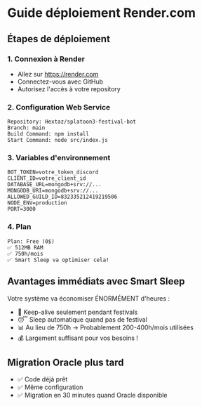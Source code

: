 # Guide déploiement Render.com

## Étapes de déploiement

### 1. Connexion à Render
- Allez sur https://render.com
- Connectez-vous avec GitHub
- Autorisez l'accès à votre repository

### 2. Configuration Web Service
```
Repository: Hextaz/splatoon3-festival-bot
Branch: main
Build Command: npm install
Start Command: node src/index.js
```

### 3. Variables d'environnement
```
BOT_TOKEN=votre_token_discord
CLIENT_ID=votre_client_id  
DATABASE_URL=mongodb+srv://...
MONGODB_URI=mongodb+srv://...
ALLOWED_GUILD_ID=832335212419219506
NODE_ENV=production
PORT=3000
```

### 4. Plan
```
Plan: Free (0$)
✅ 512MB RAM
✅ 750h/mois
✅ Smart Sleep va optimiser cela!
```

## Avantages immédiats avec Smart Sleep

Votre système va économiser ÉNORMÉMENT d'heures :
- 🎯 Keep-alive seulement pendant festivals
- 😴 Sleep automatique quand pas de festival
- 📊 Au lieu de 750h → Probablement 200-400h/mois utilisées
- 💰 Largement suffisant pour vos besoins !

## Migration Oracle plus tard
- ✅ Code déjà prêt
- ✅ Même configuration
- ✅ Migration en 30 minutes quand Oracle disponible
